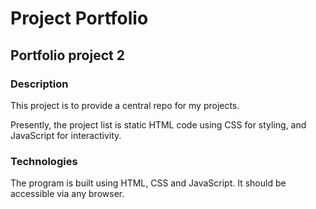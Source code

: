 # Project Portfolio

## Portfolio project 2

### Description

This project is to provide a central repo for my projects.

Presently, the project list is static HTML code using CSS for styling, and JavaScript for interactivity.

### Technologies

The program is built using HTML, CSS and JavaScript.  It should be accessible via any browser.